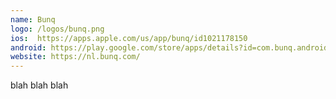 ```yaml
---
name: Bunq
logo: /logos/bunq.png
ios:  https://apps.apple.com/us/app/bunq/id1021178150
android: https://play.google.com/store/apps/details?id=com.bunq.android&hl=nl&gl=US
website: https://nl.bunq.com/
---
```



blah blah blah